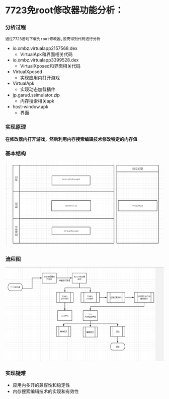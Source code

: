#  7723免root修改器功能分析：


### 分析过程


`通过7723游戏下载免root修改器,脱壳得到代码进行分析`

- io.xmbz.virtualapp2157568.dex
  - VirtualApk和界面相关代码
 - io.xmbz.virtualapp3399528.dex
     - VirtualXposed和界面相关代码 
- VirtualXposed
  - 实现应用内打开游戏
- VirtualApk
  - 实现动态加载插件
- jp.garud.ssimulator.zip
  - 内存搜索相关apk
- host-window.apk
  - 界面


### 实现原理

**在修改器内打开游戏，然后利用内存搜索编辑技术修改特定的内存值<br/>**


### 基本结构<br/>

![struct.png](struct.png)


### 流程图

![process.png](process.png)


### 实现疑难

- 应用内多开的兼容性和稳定性
- 内存搜索编辑技术的实现和有效性

   
 



